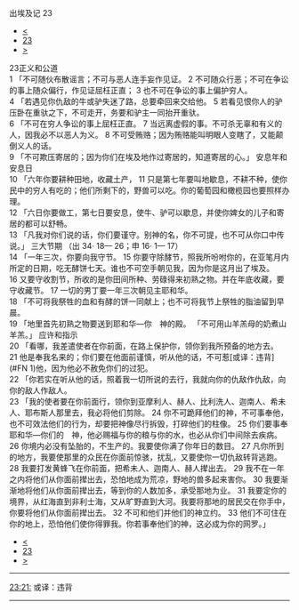 ﻿





 出埃及记 23




* [<](bible/EXO22.md)
* [23](bible/EXO.md)
* [>](bible/EXO24.md)



 
23正义和公道  
1 「不可随伙布散谣言；不可与恶人连手妄作见证。 
2 不可随众行恶；不可在争讼的事上随众偏行，作见证屈枉正直； 
3 也不可在争讼的事上偏护穷人。  
4 「若遇见你仇敌的牛或驴失迷了路，总要牵回来交给他。 
5 若看见恨你人的驴压卧在重驮之下，不可走开，务要和驴主一同抬开重驮。  
6 「不可在穷人争讼的事上屈枉正直。 
7 当远离虚假的事。不可杀无辜和有义的人，因我必不以恶人为义。 
8 不可受贿赂；因为贿赂能叫明眼人变瞎了，又能颠倒义人的话。  
9 「不可欺压寄居的；因为你们在埃及地作过寄居的，知道寄居的心。」 安息年和安息日  
10 「六年你要耕种田地，收藏土产， 
11 只是第七年要叫地歇息，不耕不种，使你民中的穷人有吃的；他们所剩下的，野兽可以吃。你的葡萄园和橄榄园也要照样办理。  
12 「六日你要做工，第七日要安息，使牛、驴可以歇息，并使你婢女的儿子和寄居的都可以舒畅。  
13 「凡我对你们说的话，你们要谨守。别神的名，你不可提，也不可从你口中传说。」 三大节期 （出
34·
18—
26；申
16·
1—
17）  
14 「一年三次，你要向我守节。 
15 你要守除酵节，照我所吩咐你的，在亚笔月内所定的日期，吃无酵饼七天。谁也不可空手朝见我，因为你是这月出了埃及。 
16 又要守收割节，所收的是你田间所种、劳碌得来初熟之物。并在年底收藏，要守收藏节。 
17 一切的男丁要一年三次朝见主耶和华。  
18 「不可将我祭牲的血和有酵的饼一同献上；也不可将我节上祭牲的脂油留到早晨。  
19 「地里首先初熟之物要送到耶和华—你　神的殿。 「不可用山羊羔母的奶煮山羊羔。」 应许和指示  
20 「看哪，我差遣使者在你前面，在路上保护你，领你到我所预备的地方去。 
21 他是奉我名来的；你们要在他面前谨慎，听从他的话，不可惹[或译：违背](#FN
1)他，因为他必不赦免你们的过犯。  
22 「你若实在听从他的话，照着我一切所说的去行，我就向你的仇敌作仇敌，向你的敌人作敌人。  
23 「我的使者要在你前面行，领你到亚摩利人、赫人、比利洗人、迦南人、希未人、耶布斯人那里去，我必将他们剪除。 
24 你不可跪拜他们的神，不可事奉他，也不可效法他们的行为，却要把神像尽行拆毁，打碎他们的柱像。 
25 你们要事奉耶和华—你们的　神，他必赐福与你的粮与你的水，也必从你们中间除去疾病。 
26 你境内必没有坠胎的，不生产的。我要使你满了你年日的数目。 
27 凡你所到的地方，我要使那里的众民在你面前惊骇，扰乱，又要使你一切仇敌转背逃跑。 
28 我要打发黄蜂飞在你前面，把希未人、迦南人、赫人撵出去。 
29 我不在一年之内将他们从你面前撵出去，恐怕地成为荒凉，野地的兽多起来害你。 
30 我要渐渐地将他们从你面前撵出去，等到你的人数加多，承受那地为业。 
31 我要定你的境界，从红海直到非利士海，又从旷野直到大河。我要将那地的居民交在你手中，你要将他们从你面前撵出去。 
32 不可和他们并他们的神立约。 
33 他们不可住在你的地上，恐怕他们使你得罪我。你若事奉他们的神，这必成为你的网罗。」 
* [<](bible/EXO22.md)
* [23](bible/EXO.md)
* [>](bible/EXO24.md)





---


[23:21:](#V21)
或译：违背




---









